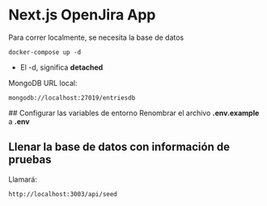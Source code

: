 # Next.js OpenJira App

Para correr localmente, se necesita la base de datos

```
docker-compose up -d
```

- El -d, significa **detached**

MongoDB URL local:

```
mongodb://localhost:27019/entriesdb
```

## Configurar las variables de entorno
Renombrar el archivo **.env.example** a **.env**

## Llenar la base de datos con información de pruebas

Llamará:

```
http://localhost:3003/api/seed
```
